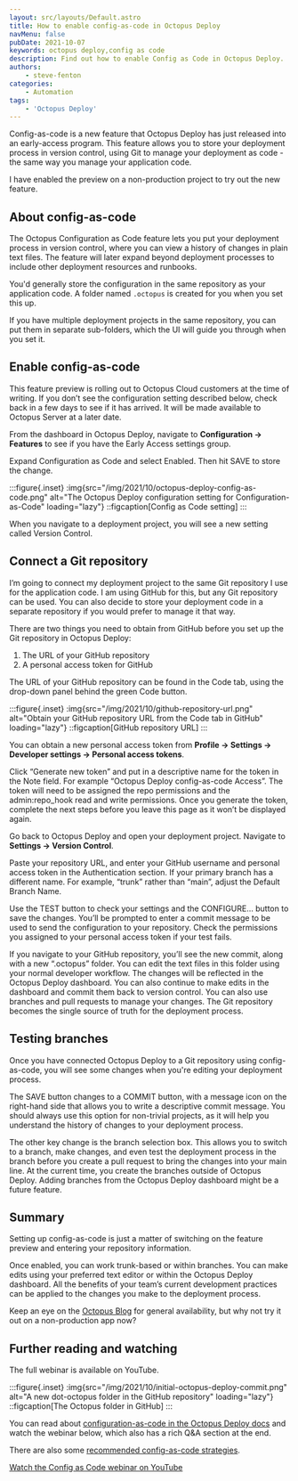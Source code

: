 ```yaml
---
layout: src/layouts/Default.astro
title: How to enable config-as-code in Octopus Deploy
navMenu: false
pubDate: 2021-10-07
keywords: octopus deploy,config as code
description: Find out how to enable Config as Code in Octopus Deploy.
authors:
    - steve-fenton
categories:
    - Automation
tags:
    - 'Octopus Deploy'
---
```


Config-as-code is a new feature that Octopus Deploy has just released into an early-access program. This feature allows you to store your deployment process in version control, using Git to manage your deployment as code - the same way you manage your application code.

I have enabled the preview on a non-production project to try out the new feature.

## About config-as-code

The Octopus Configuration as Code feature lets you put your deployment process in version control, where you can view a history of changes in plain text files. The feature will later expand beyond deployment processes to include other deployment resources and runbooks.

You'd generally store the configuration in the same repository as your application code. A folder named `.octopus` is created for you when you set this up.

If you have multiple deployment projects in the same repository, you can put them in separate sub-folders, which the UI will guide you through when you set it.

## Enable config-as-code

This feature preview is rolling out to Octopus Cloud customers at the time of writing. If you don’t see the configuration setting described below, check back in a few days to see if it has arrived. It will be made available to Octopus Server at a later date.

From the dashboard in Octopus Deploy, navigate to **Configuration -> Features** to see if you have the Early Access settings group.

Expand Configuration as Code and select Enabled. Then hit SAVE to store the change.

:::figure{.inset}
:img{src="/img/2021/10/octopus-deploy-config-as-code.png" alt="The Octopus Deploy configuration setting for Configuration-as-Code" loading="lazy"}
::figcaption[Config as Code setting]
:::

When you navigate to a deployment project, you will see a new setting called Version Control.

## Connect a Git repository

I’m going to connect my deployment project to the same Git repository I use for the application code. I am using GitHub for this, but any Git repository can be used. You can also decide to store your deployment code in a separate repository if you would prefer to manage it that way.

There are two things you need to obtain from GitHub before you set up the Git repository in Octopus Deploy:

1. The URL of your GitHub repository
2. A personal access token for GitHub

The URL of your GitHub repository can be found in the Code tab, using the drop-down panel behind the green Code button.

:::figure{.inset}
:img{src="/img/2021/10/github-repository-url.png" alt="Obtain your GitHub repository URL from the Code tab in GitHub" loading="lazy"}
::figcaption[GitHub repository URL]
:::

You can obtain a new personal access token from **Profile -> Settings -> Developer settings -> Personal access tokens**.

Click “Generate new token” and put in a descriptive name for the token in the Note field. For example “Octopus Deploy config-as-code Access”. The token will need to be assigned the repo permissions and the admin:repo\_hook read and write permissions. Once you generate the token, complete the next steps before you leave this page as it won’t be displayed again.

Go back to Octopus Deploy and open your deployment project. Navigate to **Settings -> Version Control**.

Paste your repository URL, and enter your GitHub username and personal access token in the Authentication section. If your primary branch has a different name. For example, “trunk” rather than “main”, adjust the Default Branch Name.

Use the TEST button to check your settings and the CONFIGURE… button to save the changes. You’ll be prompted to enter a commit message to be used to send the configuration to your repository. Check the permissions you assigned to your personal access token if your test fails.

If you navigate to your GitHub repository, you’ll see the new commit, along with a new “.octopus” folder. You can edit the text files in this folder using your normal developer workflow. The changes will be reflected in the Octopus Deploy dashboard. You can also continue to make edits in the dashboard and commit them back to version control. You can also use branches and pull requests to manage your changes. The Git repository becomes the single source of truth for the deployment process.

## Testing branches

Once you have connected Octopus Deploy to a Git repository using config-as-code, you will see some changes when you're editing your deployment process.

The SAVE button changes to a COMMIT button, with a message icon on the right-hand side that allows you to write a descriptive commit message. You should always use this option for non-trivial projects, as it will help you understand the history of changes to your deployment process.

The other key change is the branch selection box. This allows you to switch to a branch, make changes, and even test the deployment process in the branch before you create a pull request to bring the changes into your main line. At the current time, you create the branches outside of Octopus Deploy. Adding branches from the Octopus Deploy dashboard might be a future feature.

## Summary

Setting up config-as-code is just a matter of switching on the feature preview and entering your repository information.

Once enabled, you can work trunk-based or within branches. You can make edits using your preferred text editor or within the Octopus Deploy dashboard. All the benefits of your team’s current development practices can be applied to the changes you make to the deployment process.

Keep an eye on the [Octopus Blog](https://octopus.com/blog) for general availability, but why not try it out on a non-production app now?

## Further reading and watching

The full webinar is available on YouTube.

:::figure{.inset}
:img{src="/img/2021/10/initial-octopus-deploy-commit.png" alt="A new dot-octopus folder in the GitHub repository" loading="lazy"}
::figcaption[The Octopus folder in GitHub]
:::

You can read about [configuration-as-code in the Octopus Deploy docs](https://octopus.com/docs/projects/version-control) and watch the webinar below, which also has a rich Q&A section at the end.

There are also some [recommended config-as-code strategies](https://octopus.com/blog/config-as-code-strategies).

<a href="https://www.youtube.com/embed/oZfxlbpSP14">Watch the Config as Code webinar on YouTube</a>